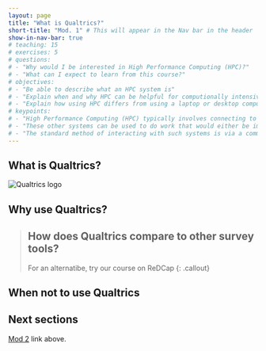 ```yaml
---
layout: page
title: "What is Qualtrics?"
short-title: "Mod. 1" # This will appear in the Nav bar in the header
show-in-nav-bar: true
# teaching: 15
# exercises: 5
# questions:
# - "Why would I be interested in High Performance Computing (HPC)?"
# - "What can I expect to learn from this course?"
# objectives:
# - "Be able to describe what an HPC system is"
# - "Explain when and why HPC can be helpful for computionally intensive research"
# - "Explain how using HPC differs from using a laptop or desktop computer"  
# keypoints:
# - "High Performance Computing (HPC) typically involves connecting to very large computing systems elsewhere in the world."
# - "These other systems can be used to do work that would either be impossible or much slower or smaller systems."
# - "The standard method of interacting with such systems is via a command line interface called Bash."
---
```


## What is Qualtrics?


![Qualtrics logo](/images/qualtrics-300x75.jpg)


## Why use Qualtrics?

> ## How does Qualtrics compare to other survey tools?
>  For an alternatibe, try our course on ReDCap
{: .callout}


## When not to use Qualtrics

## Next sections
<a href="{{ site.baseurl }}/modules/02-Qualtrics-platform-features">Mod 2</a> link above.
